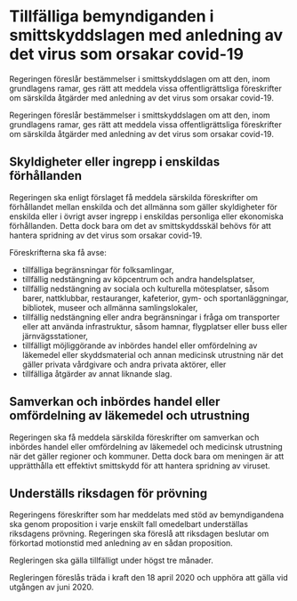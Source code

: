 # Tillfälliga bemyndiganden i smittskyddslagen med anledning av det virus som orsakar covid-19

Regeringen föreslår bestämmelser i smittskyddslagen om att den, inom grundlagens ramar, ges rätt att meddela vissa offentligrättsliga föreskrifter om särskilda åtgärder med anledning av det virus som orsakar covid-19.

Regeringen föreslår bestämmelser i smittskyddslagen om att den, inom grundlagens ramar, ges rätt att meddela vissa offentligrättsliga föreskrifter om särskilda åtgärder med anledning av det virus som orsakar covid-19.

## Skyldigheter eller ingrepp i enskildas förhållanden

Regeringen ska enligt förslaget få meddela särskilda föreskrifter om
förhållandet mellan enskilda och det allmänna som gäller skyldigheter för enskilda eller i övrigt avser ingrepp i enskildas personliga eller
ekonomiska förhållanden. Detta dock bara om det av smittskyddsskäl behövs för att hantera spridning av det virus som orsakar covid-19.

Föreskrifterna ska få avse:

* tillfälliga begränsningar för folksamlingar,
* tillfällig nedstängning av köpcentrum och andra handelsplatser,
* tillfällig nedstängning av sociala och kulturella mötesplatser, såsom
barer, nattklubbar, restauranger, kafeterior, gym- och sportanläggningar, bibliotek, museer och allmänna samlingslokaler,
* tillfällig nedstängning eller andra begränsningar i fråga om transporter eller att använda infrastruktur, såsom hamnar, flygplatser eller buss eller järnvägsstationer,
* tillfälligt möjliggörande av inbördes handel eller omfördelning av
läkemedel eller skyddsmaterial och annan medicinsk utrustning när det gäller privata vårdgivare och andra privata aktörer, eller
* tillfälliga åtgärder av annat liknande slag.

## Samverkan och inbördes handel eller omfördelning av läkemedel och utrustning

Regeringen ska få meddela särskilda föreskrifter om samverkan och
inbördes handel eller omfördelning av läkemedel och medicinsk utrustning när det gäller regioner och kommuner. Detta dock bara om meningen är att upprätthålla ett effektivt smittskydd för att hantera spridning av viruset.

## Underställs riksdagen för prövning

Regeringens föreskrifter som har meddelats med stöd av bemyndigandena ska genom proposition i varje enskilt fall omedelbart underställas riksdagens prövning. Regeringen ska föreslå att riksdagen beslutar om förkortad motionstid med anledning av en sådan proposition.

Regleringen ska gälla tillfälligt under högst tre månader.

Regleringen föreslås träda i kraft den 18 april 2020 och upphöra att gälla vid utgången av juni 2020.
